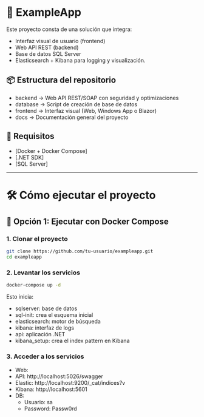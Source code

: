 # 🧰 ExampleApp 

Este proyecto consta de una solución que integra:

- Interfaz visual de usuario (frontend)
- Web API REST (backend)
- Base de datos SQL Server
- Elasticsearch + Kibana para logging y visualización.

## 📦 Estructura del repositorio

- backend → Web API REST/SOAP con seguridad y optimizaciones
- database → Script de creación de base de datos
- frontend → Interfaz visual (Web, Windows App o Blazor) 
- docs → Documentación general del proyecto


## 🚀 Requisitos

- [Docker + Docker Compose]
- [.NET SDK]
- [SQL Server]

---

# 🛠️ Cómo ejecutar el proyecto

## 🐳 Opción 1: Ejecutar con Docker Compose

### 1. Clonar el proyecto

```bash
git clone https://github.com/tu-usuario/exampleapp.git
cd exampleapp
```

### 2. Levantar los servicios

```bash
docker-compose up -d
```

Esto inicia:

- sqlserver: base de datos
- sql-init: crea el esquema inicial
- elasticsearch: motor de búsqueda
- kibana: interfaz de logs
- api: aplicación .NET
- kibana_setup: crea el index pattern en Kibana

### 3. Acceder a los servicios
- Web: 
- API: http://localhost:5026/swagger
- Elastic: http://localhost:9200/_cat/indices?v
- Kibana: http://localhost:5601
- DB: 
    - Usuario: sa
    - Password: Passw0rd
